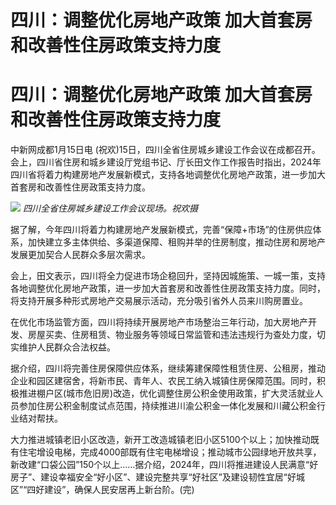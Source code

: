 # 四川：调整优化房地产政策 加大首套房和改善性住房政策支持力度

# 四川：调整优化房地产政策 加大首套房和改善性住房政策支持力度

中新网成都1月15日电
(祝欢)15日，四川全省住房城乡建设工作会议在成都召开。会上，四川省住房和城乡建设厅党组书记、厅长田文作工作报告时指出，2024年四川省将着力构建房地产发展新模式，支持各地调整优化房地产政策，进一步加大首套房和改善性住房政策支持力度。

![](https://inews.gtimg.com/om_bt/O9HUGYxhhA1WvyBCGbgv01o-s7lmUw-d-9rT4YFG-0hj0AA/1000)
_四川全省住房城乡建设工作会议现场。祝欢摄_

据了解，今年四川将着力构建房地产发展新模式，完善“保障+市场”的住房供应体系，加快建立多主体供给、多渠道保障、租购并举的住房制度，推动住房和房地产发展更加契合人民群众多层次需求。

会上，田文表示，四川将全力促进市场企稳回升，坚持因城施策、一城一策，支持各地调整优化房地产政策，进一步加大首套房和改善性住房政策支持力度。同时，将支持开展多种形式房地产交易展示活动，充分吸引省外人员来川购房置业。

在优化市场监管方面，四川将持续开展房地产市场整治三年行动，加大房地产开发、房屋买卖、住房租赁、物业服务等领域日常监管和违法违规行为查处力度，切实维护人民群众合法权益。

据介绍，四川将完善住房保障供应体系，继续筹建保障性租赁住房、公租房，推动企业和园区建宿舍，将新市民、青年人、农民工纳入城镇住房保障范围。同时，积极推进棚户区(城市危旧房)改造，优化调整住房公积金使用政策，扩大灵活就业人员参加住房公积金制度试点范围，持续推进川渝公积金一体化发展和川藏公积金行业结对帮扶。

大力推进城镇老旧小区改造，新开工改造城镇老旧小区5100个以上；加快推动既有住宅增设电梯，完成4000部既有住宅电梯增设；推动城市公园绿地开放共享，新改建“口袋公园”150个以上……据介绍，2024年，四川将推进建设人民满意“好房子”、建设幸福安全“好小区”、建设完整共享“好社区”及建设韧性宜居“好城区”“四好建设”，确保人民安居再上新台阶。(完)

